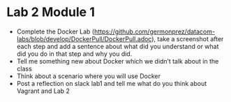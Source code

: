 # Lab 2 Module 1
- Complete the  Docker Lab (https://github.com/germonprez/datacom-labs/blob/develop/DockerPull/DockerPull.adoc), 
take a screenshot after each step and add a sentence about what did you understand or what did you do in that step and why you did.
- Tell me something new about Docker which we didn’t talk about in the class
- Think about a scenario where you will use Docker 
- Post a reflection on slack lab1 and tell me what do you think about Vagrant and Lab 2
